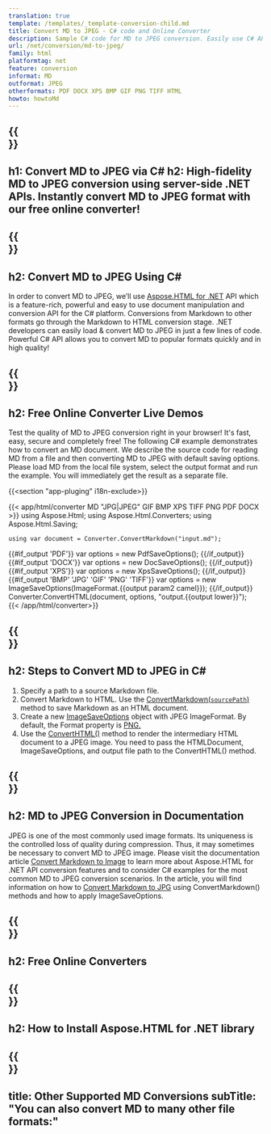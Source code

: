 ```yaml
---
translation: true
template: /templates/_template-conversion-child.md
title: Convert MD to JPEG - C# code and Online Converter
description: Sample C# code for MD to JPEG conversion. Easily use C# API within any .NET application. Try online MD to JPEG Converter for free!
url: /net/conversion/md-to-jpeg/
family: html
platformtag: net
feature: conversion
informat: MD
outformat: JPEG
otherformats: PDF DOCX XPS BMP GIF PNG TIFF HTML
howto: howtoMd
---
```


{{<section banner>}}
---
h1: Convert MD to JPEG via C#
h2: High-fidelity MD to JPEG conversion using server-side .NET APIs. Instantly convert MD to JPEG format with our free online converter!
---

{{<section overview>}}
---
h2: Convert MD to JPEG Using C#
---

In order to convert MD to JPEG, we’ll use [Aspose.HTML for .NET](https://products.aspose.com/html/{{lang.url-fragment}}net/) API which is a feature-rich, powerful and easy to use document manipulation and conversion API for the C# platform. Conversions from Markdown to other formats go through the Markdown to HTML conversion stage. .NET developers can easily load & convert MD to JPEG in just a few lines of code. Powerful C# API allows you to convert MD to popular formats quickly and in high quality!

{{<section demos>}}
---
h2: Free Online Converter Live Demos
---

Test the quality of MD to JPEG conversion right in your browser! It's fast, easy, secure and completely free! The following C# example demonstrates how to convert an MD document. We describe the source code for reading MD from a file and then converting MD to JPEG with default saving options. Please load MD from the local file system, select the output format and run the example. You will immediately get the result as a separate file.

{{<section "app-pluging" i18n-exclude>}}

{{< app/html/converter MD "JPG|JPEG" GIF BMP XPS TIFF PNG PDF DOCX >}}
using Aspose.Html;
using Aspose.Html.Converters;
using Aspose.Html.Saving;

    using var document = Converter.ConvertMarkdown("input.md");
{{#if_output 'PDF'}}
    var options = new PdfSaveOptions();
{{/if_output}}
{{#if_output 'DOCX'}}
    var options = new DocSaveOptions();
{{/if_output}}
{{#if_output 'XPS'}}
    var options = new XpsSaveOptions();
{{/if_output}}
{{#if_output 'BMP' 'JPG' 'GIF' 'PNG' 'TIFF'}}
    var options = new ImageSaveOptions(ImageFormat.{{output param2 camel}});
{{/if_output}}
    Converter.ConvertHTML(document, options, "output.{{output lower}}");   
{{< /app/html/converter>}}


{{<section steps>}}
---
h2: Steps to Convert MD to JPEG in C#
---

1.  Specify a path to a source Markdown file.
1.  Convert Markdown to HTML. Use the [ConvertMarkdown(`sourcePath`)](https://reference.aspose.com/html/net/aspose.html.converters/converter/convertmarkdown/#convertmarkdown_4) method to save Markdown as an HTML document.
1.  Create a new [ImageSaveOptions](https://reference.aspose.com/html/net/aspose.html.saving/imagesaveoptions/) object with JPEG ImageFormat. By default, the Format property is [PNG.](https://reference.aspose.com/html/net/aspose.html.rendering.image/imageformat/)
1.  Use the [ConvertHTML()](https://reference.aspose.com/html/net/aspose.html.converters/converter/converthtml/) method to render the intermediary HTML document to a JPEG image. You need to pass the HTMLDocument, ImageSaveOptions, and output file path to the ConvertHTML() method.

{{<section documentation>}}
---
h2: MD to JPEG Conversion in Documentation
---

JPEG is one of the most commonly used image formats. Its uniqueness is the controlled loss of quality during compression. Thus, it may sometimes be necessary to convert MD to JPEG image. Please visit the documentation article [Convert Markdown to Image](https://docs.aspose.com/html/net/converting-between-formats/markdown-to-image/) to learn more about Aspose.HTML for .NET API conversion features and to consider C# examples for the most common MD to JPEG conversion scenarios. In the article, you will find information on how to <a href="https://docs.aspose.com/html/net/converting-between-formats/markdown-to-image/#convert-markdown-to-jpg" target="_blank">Convert Markdown to JPG</a> using ConvertMarkdown() methods and how to apply ImageSaveOptions.

{{<section online-converters>}}
---
h2: Free Online Converters
---

{{<section get-started>}}
---
h2: How to Install Aspose.HTML for .NET library
---

{{<section other-conversions>}}
---
title: Other Supported MD Conversions
subTitle: "You can also convert MD to many other file formats:"
---